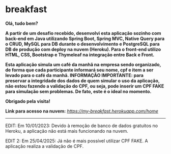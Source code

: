 # breakfast

**Olá, tudo bem?**

**A partir de um desafio recebido, desenvolvi esta aplicação sozinho com back-end em Java utilizando Spring Boot, Spring MVC, Native Query para o CRUD, MySQL para DB durante o  desenvolvimento e PostgreSQL para DB de produção com deploy na nuvem (Heroku). Para o front-end utilizo HTML, CSS, Bootstrap e Thymeleaf na integração entre Back e Front.**

**Esta aplicação simula um café da manhã na empresa sendo organizado, de forma que cada participante informará seu nome, cpf e item a ser levado para o café da manhã. INFORMAÇÃO IMPORTANTE: para preservar a integridade dos dados de quem simular o uso da aplicação, não estou fazendo a validação do CPF, ou seja, pode inserir um CPF FAKE para simulação sem problemas. De fato, este é o ideal no momento.**

**Obrigado pela visita!**

**Link para acesso na nuvem:** *https://my-breakfast.herokuapp.com/home*

____________
  EDIT: Em 10/01/2023: Devido à remoção de banco de dados gratuitos no Heroku, a aplicação não está mais funcionando na nuvem.

  EDIT 2: Em 25/04/2025: Já não é mais possível utilizar CPF FAKE. A aplicação realiza a validação de CPF.
